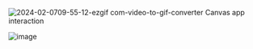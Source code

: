 ![2024-02-0709-55-12-ezgif com-video-to-gif-converter](https://github.com/dannyjp98/Infotainment/assets/38790262/c85810f8-5cfb-48df-abbc-1823d982c9fb)
Canvas app interaction

![image](https://github.com/dannyjp98/Infotainment/assets/38790262/64066b24-6d5a-47ea-a1ac-791b540f9159)

